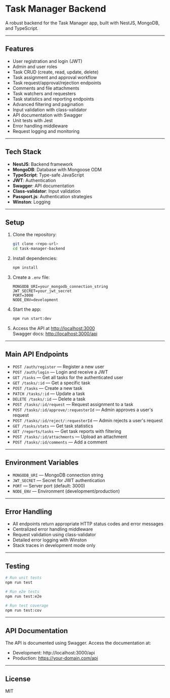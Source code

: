 # Task Manager Backend

A robust backend for the Task Manager app, built with NestJS, MongoDB, and TypeScript.

---

## Features

- User registration and login (JWT)
- Admin and user roles
- Task CRUD (create, read, update, delete)
- Task assignment and approval workflow
- Task request/approval/rejection endpoints
- Comments and file attachments
- Task watchers and requesters
- Task statistics and reporting endpoints
- Advanced filtering and pagination
- Input validation with class-validator
- API documentation with Swagger
- Unit tests with Jest
- Error handling middleware
- Request logging and monitoring

---

## Tech Stack

- **NestJS**: Backend framework
- **MongoDB**: Database with Mongoose ODM
- **TypeScript**: Type-safe JavaScript
- **JWT**: Authentication
- **Swagger**: API documentation
- **Class-validator**: Input validation
- **Passport.js**: Authentication strategies
- **Winston**: Logging

---

## Setup

1. Clone the repository:
   ```bash
   git clone <repo-url>
   cd task-manager-backend
   ```

2. Install dependencies:
   ```bash
   npm install
   ```

3. Create a `.env` file:
   ```
   MONGODB_URI=your_mongodb_connection_string
   JWT_SECRET=your_jwt_secret
   PORT=3000
   NODE_ENV=development
   ```

4. Start the app:
   ```bash
   npm run start:dev
   ```

5. Access the API at [http://localhost:3000](http://localhost:3000)  
   Swagger docs: [http://localhost:3000/api](http://localhost:3000/api)

---

## Main API Endpoints

- `POST /auth/register` — Register a new user
- `POST /auth/login` — Login and receive a JWT
- `GET /tasks` — Get all tasks for the authenticated user
- `GET /tasks/:id` — Get a specific task
- `POST /tasks` — Create a new task
- `PATCH /tasks/:id` — Update a task
- `DELETE /tasks/:id` — Delete a task
- `POST /tasks/:id/request` — Request assignment to a task
- `POST /tasks/:id/approve/:requesterId` — Admin approves a user's request
- `POST /tasks/:id/reject/:requesterId` — Admin rejects a user's request
- `GET /tasks/stats` — Get task statistics
- `GET /reports/tasks` — Get task reports with filtering
- `POST /tasks/:id/attachments` — Upload an attachment
- `POST /tasks/:id/comments` — Add a comment

---

## Environment Variables

- `MONGODB_URI` — MongoDB connection string
- `JWT_SECRET` — Secret for JWT authentication
- `PORT` — Server port (default: 3000)
- `NODE_ENV` — Environment (development/production)

---

## Error Handling

- All endpoints return appropriate HTTP status codes and error messages
- Centralized error handling middleware
- Request validation using class-validator
- Detailed error logging with Winston
- Stack traces in development mode only

---

## Testing

```bash
# Run unit tests
npm run test

# Run e2e tests
npm run test:e2e

# Run test coverage
npm run test:cov
```

---

## API Documentation

The API is documented using Swagger. Access the documentation at:
- Development: http://localhost:3000/api
- Production: https://your-domain.com/api

---

## License

MIT